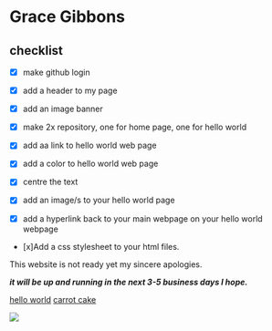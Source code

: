 # Grace Gibbons

## checklist

- [x] make github login

- [x] add a header to my page

- [x] add an image banner
      
- [x] make 2x repository, one for home page, one for hello world

- [x] add aa link to hello world web page

- [x] add a color to hello world web page

- [x] centre the text
      
- [x] add an image/s to your hello world page
      
- [x] add a hyperlink back to your main webpage on your hello world webpage

- [x]Add a css stylesheet to your html files.



This website is not ready yet my sincere apologies.

***it will be up and running in the next 3-5 business days I hope.***



[hello world](https://gibbons07.github.io/hellloworld)
[carrot cake](https://gibbons07.github.io/carrot-cake)

![](https://encrypted-tbn0.gstatic.com/images?q=tbn:ANd9GcTL4cIKA_EiDdQWSUb1MQwO5Eva5D-xnbbnIQ&s)





